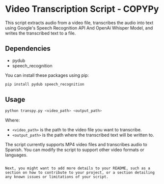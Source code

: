 # Video Transcription Script - COPYPy

This script extracts audio from a video file, transcribes the audio into text using Google's Speech Recognition API And OpenAi Whisper Model, and writes the transcribed text to a file.

## Dependencies

- pydub
- speech_recognition

You can install these packages using pip:

```bash
pip install pydub speech_recognition
```

## Usage

```bash
python transpy.py <video_path> <output_path>
```

Where:

- `<video_path>` is the path to the video file you want to transcribe.
- `<output_path>` is the path where the transcribed text will be written to.

The script currently supports MP4 video files and transcribes audio to Spanish. You can modify the script to support other video formats or languages.

```

Next, you might want to add more details to your README, such as a section on how to contribute to your project, or a section detailing any known issues or limitations of your script.
```
